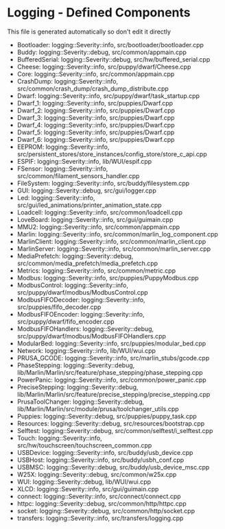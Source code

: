 # Logging - Defined Components
This file is generated automatically so don't edit it directly

- Bootloader: logging::Severity::info, src/bootloader/bootloader.cpp
- Buddy: logging::Severity::debug, src/common/appmain.cpp
- BufferedSerial: logging::Severity::debug, src/hw/buffered_serial.cpp
- Cheese: logging::Severity::info, src/puppy/dwarf/Cheese.cpp
- Core: logging::Severity::info, src/common/appmain.cpp
- CrashDump: logging::Severity::info, src/common/crash_dump/crash_dump_distribute.cpp
- Dwarf: logging::Severity::info, src/puppy/dwarf/task_startup.cpp
- Dwarf_1: logging::Severity::info, src/puppies/Dwarf.cpp
- Dwarf_2: logging::Severity::info, src/puppies/Dwarf.cpp
- Dwarf_3: logging::Severity::info, src/puppies/Dwarf.cpp
- Dwarf_4: logging::Severity::info, src/puppies/Dwarf.cpp
- Dwarf_5: logging::Severity::info, src/puppies/Dwarf.cpp
- Dwarf_6: logging::Severity::info, src/puppies/Dwarf.cpp
- EEPROM: logging::Severity::info, src/persistent_stores/store_instances/config_store/store_c_api.cpp
- ESPIF: logging::Severity::info, lib/WUI/espif.cpp
- FSensor: logging::Severity::info, src/common/filament_sensors_handler.cpp
- FileSystem: logging::Severity::info, src/buddy/filesystem.cpp
- GUI: logging::Severity::debug, src/gui/logger.cpp
- Led: logging::Severity::info, src/gui/led_animations/printer_animation_state.cpp
- Loadcell: logging::Severity::info, src/common/loadcell.cpp
- LoveBoard: logging::Severity::info, src/gui/guimain.cpp
- MMU2: logging::Severity::info, src/common/appmain.cpp
- Marlin: logging::Severity::info, src/common/marlin_log_component.cpp
- MarlinClient: logging::Severity::info, src/common/marlin_client.cpp
- MarlinServer: logging::Severity::info, src/common/marlin_server.cpp
- MediaPrefetch: logging::Severity::debug, src/common/media_prefetch/media_prefetch.cpp
- Metrics: logging::Severity::info, src/common/metric.cpp
- Modbus: logging::Severity::info, src/puppies/PuppyModbus.cpp
- ModbusControl: logging::Severity::info, src/puppy/dwarf/modbus/ModbusControl.cpp
- ModbusFIFODecoder: logging::Severity::info, src/puppies/fifo_decoder.cpp
- ModbusFIFOEncoder: logging::Severity::info, src/puppy/dwarf/fifo_encoder.cpp
- ModbusFIFOHandlers: logging::Severity::debug, src/puppy/dwarf/modbus/ModbusFIFOHandlers.cpp
- ModularBed: logging::Severity::info, src/puppies/modular_bed.cpp
- Network: logging::Severity::info, lib/WUI/wui.cpp
- PRUSA_GCODE: logging::Severity::info, src/marlin_stubs/gcode.cpp
- PhaseStepping: logging::Severity::debug, lib/Marlin/Marlin/src/feature/phase_stepping/phase_stepping.cpp
- PowerPanic: logging::Severity::info, src/common/power_panic.cpp
- PreciseStepping: logging::Severity::debug, lib/Marlin/Marlin/src/feature/precise_stepping/precise_stepping.cpp
- PrusaToolChanger: logging::Severity::debug, lib/Marlin/Marlin/src/module/prusa/toolchanger_utils.cpp
- Puppies: logging::Severity::debug, src/puppies/puppy_task.cpp
- Resources: logging::Severity::debug, src/resources/bootstrap.cpp
- Selftest: logging::Severity::debug, src/common/selftest/i_selftest.cpp
- Touch: logging::Severity::info, src/hw/touchscreen/touchscreen_common.cpp
- USBDevice: logging::Severity::info, src/buddy/usb_device.cpp
- USBHost: logging::Severity::info, src/buddy/usbh_conf.cpp
- USBMSC: logging::Severity::debug, src/buddy/usb_device_msc.cpp
- W25X: logging::Severity::debug, src/common/w25x.cpp
- WUI: logging::Severity::debug, lib/WUI/wui.cpp
- XLCD: logging::Severity::info, src/gui/guimain.cpp
- connect: logging::Severity::info, src/connect/connect.cpp
- httpc: logging::Severity::debug, src/common/http/httpc.cpp
- socket: logging::Severity::debug, src/common/http/socket.cpp
- transfers: logging::Severity::info, src/transfers/logging.cpp
